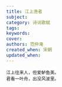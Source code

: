 ```yaml
---
title: 江上渔者
subject: 
category: 诗词歌赋
tags: 
keywords: 
cover: 
authors: 范仲淹
created_when: 宋朝
updated_when: 
---
```


```
江上往来人，但爱鲈鱼美。
君看一叶舟，出没风波里。
```
